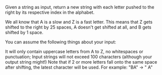 Given a string as input, return a new string with each letter pushed to the right by its respective index in the alphabet.

We all know that A is a slow and Z is a fast letter. This means that Z gets shifted to the right by 25 spaces, A doesn't get shifted at all, and B gets shifted by 1 space.

You can assume the following things about your input:

It will only contain uppercase letters from A to Z, no whitespaces or punctuation;
Input strings will not exceed 100 characters (although your output string might!)
Note that if 2 or more letters fall onto the same space after shifting, the latest character will be used. For example: "BA" -> " A"